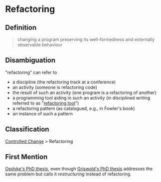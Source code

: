 # Refactoring

## Definition

> changing a program preserving its well-formedness and externally observable behaviour

## Disambiguation

"refactoring" can refer to
- a discipline (the refactoring track at a conference)
- an activity (someone is refactoring code)
- the result of such an activity (one program is a refactoring of another)
- a programming tool aiding in such an activity (in disciplined writing referred to as "[refactoring tool](refactoring_tool.md)")
- a refactoring pattern (as catalogued, e.g., in Fowler's book)
- an instance of such a pattern

## Classification

[Controlled Change](ControlledChange.md) \> Refactoring

## First Mention

[Opdyke's PhD thesis](http://www.laputan.org/pub/papers/opdyke-thesis.pdf), even though [Griswold's PhD thesis](http://www.cs.ucsd.edu/users/wgg/Abstracts/gristhesis.ps.gz) addresses the same problem but calls it _restructuring_ instead of refactoring.
